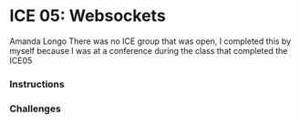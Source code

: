 # ICE 05: Websockets

Amanda Longo
There was no ICE group that was open, I completed this by myself because I was at a conference during the class that completed the ICE05

### Instructions

### Challenges
